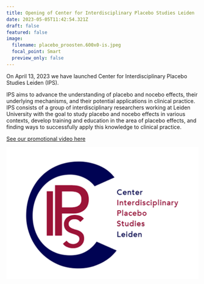 ```yaml
---
title: Opening of Center for Interdisciplinary Placebo Studies Leiden
date: 2023-05-05T11:42:54.321Z
draft: false
featured: false
image:
  filename: placebo_proosten.600x0-is.jpeg
  focal_point: Smart
  preview_only: false
---
```

On April 13, 2023 we have launched [](www.ipsplacebo.com)Center for Interdisciplinary Placebo Studies Leiden (IPS). 

IPS aims to advance the understanding of placebo and nocebo effects, their underlying mechanisms, and their potential applications in clinical practice. IPS consists of a group of interdisciplinary researchers working at Leiden University with the goal to study placebo and nocebo effects in various contexts, develop training and education in the area of placebo effects, and finding ways to successfully apply this knowledge to clinical practice. 



[S﻿ee our promotional video here](<https://www.youtube.com/watch?v=Z2x5odvtTk4>)

![](logo.png)